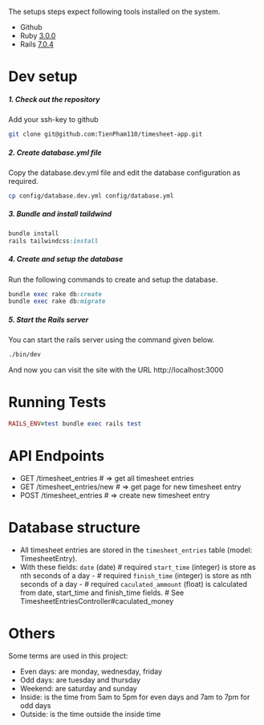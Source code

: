 The setups steps expect following tools installed on the system.

- Github
- Ruby [3.0.0](https://github.com/TienPham110/timesheet-app/blob/fffc0905a85e5b0a2fe159b878f1c515886d4359/.ruby-version#L1)
- Rails [7.0.4](https://github.com/TienPham110/timesheet-app/blob/fffc0905a85e5b0a2fe159b878f1c515886d4359/Gemfile#L7)

# Dev setup
##### 1. Check out the repository

Add your ssh-key to github

```bash
git clone git@github.com:TienPham110/timesheet-app.git
```
##### 2. Create database.yml file

Copy the database.dev.yml file and edit the database configuration as required.

```bash
cp config/database.dev.yml config/database.yml
```

##### 3. Bundle and install taildwind

```ruby
bundle install
rails tailwindcss:install
```

##### 4. Create and setup the database

Run the following commands to create and setup the database.

```ruby
bundle exec rake db:create
bundle exec rake db:migrate
```

##### 5. Start the Rails server

You can start the rails server using the command given below.

```bash
./bin/dev
```

And now you can visit the site with the URL http://localhost:3000

# Running Tests

```ruby
RAILS_ENV=test bundle exec rails test
```

# API Endpoints
  - GET /timesheet_entries # => get all timesheet entries
  - GET /timesheet_entries/new # => get page for new timesheet entry
  - POST /timesheet_entries # => create new timesheet entry

# Database structure
  - All timesheet entries are stored in the `timesheet_entries` table (model: TimesheetEntry).
  - With these fields:
    `date` (date) # required
    `start_time` (integer) is store as nth seconds of a day - # required
    `finish_time` (integer) is store as nth seconds of a day - # required
    `caculated_ammount` (float) is calculated from date, start_time and finish_time fields. # See TimesheetEntriesController#caculated_money

# Others
  Some terms are used in this project:

  - Even days: are monday, wednesday, friday
  - Odd days: are tuesday and thursday
  - Weekend: are saturday and sunday
  - Inside: is the time from 5am to 5pm for even days and 7am to 7pm for odd days
  - Outside: is the time outside the inside time
